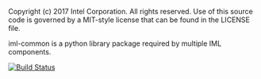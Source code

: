 Copyright (c) 2017 Intel Corporation. All rights reserved.
Use of this source code is governed by a MIT-style
license that can be found in the LICENSE file.

iml-common is a python library package required by multiple IML components.

[![Build Status](https://travis-ci.org/intel-hpdd/iml-common.svg?branch=master)](https://travis-ci.org/intel-hpdd/iml-common)
